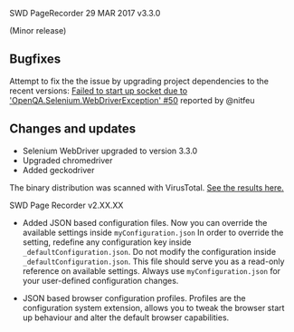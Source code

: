 SWD PageRecorder 29 MAR 2017 v3.3.0

(Minor release)

## Bugfixes

Attempt to fix the the issue by upgrading project dependencies to the recent versions:
[Failed to start up socket due to 'OpenQA.Selenium.WebDriverException' #50](https://github.com/dzharii/swd-recorder/issues/50) reported by @nitfeu

## Changes and updates

- Selenium WebDriver upgraded to version 3.3.0
- Upgraded chromedriver
- Added geckodriver

The binary distribution was scanned with VirusTotal. [See the results here.](https://www.virustotal.com/en/file/8a27bfc0ebec76710fb03e110f3caab57899d96997d973bd5c8fa7be94e499b5/analysis/1490847462/)




SWD Page Recorder v2.XX.XX

- Added JSON based configuration files. Now you can override the available settings inside `myConfiguration.json`
  In order to override the setting, redefine any configuration key inside `_defaultConfiguration.json`.
  Do not modify the configuration inside `_defaultConfiguration.json`. This file should serve you as a read-only reference
  on available settings. Always use `myConfiguration.json` for your user-defined configuration changes. 

- JSON based browser configuration profiles. Profiles are the configuration system extension, allows you to tweak the 
  browser start up behaviour and alter the default browser capabilities. 
